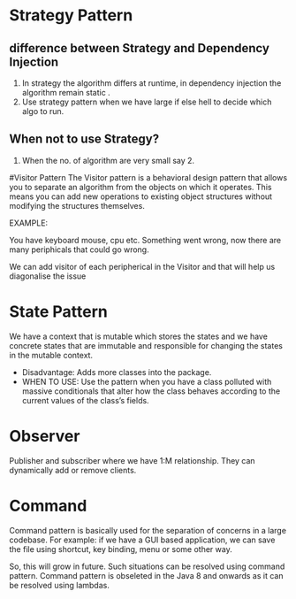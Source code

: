 # Strategy Pattern

## difference between Strategy and Dependency Injection

1. In strategy the algorithm differs at runtime, in dependency injection the algorithm remain static .
2. Use strategy pattern when we have large if else hell to decide which algo to run.

## When not to use Strategy?

1. When the no. of algorithm are very small say 2.

#Visitor Pattern
The Visitor pattern is a behavioral design pattern that allows you to separate an algorithm from the objects on which it
operates.
This means you can add new operations to existing object structures without modifying the structures themselves.

EXAMPLE:

You have keyboard mouse, cpu etc. Something went wrong, now there are many periphicals that
could go wrong.

We can add visitor of each peripherical in the Visitor and that will help us diagonalise the issue

# State Pattern

We have a context that is mutable which stores the states and we have concrete states
that are immutable and responsible for changing the states in the mutable context.

- Disadvantage: Adds more classes into the package.
- WHEN TO USE:  Use the pattern when you have a class polluted with massive conditionals that alter how the class
  behaves
  according to the current values of the class’s fields.

# Observer

Publisher and subscriber where we have 1:M relationship. They can dynamically add or remove clients.

# Command
Command pattern is basically used for the separation of concerns in a large codebase. For example:
if we have a GUI based application, we can save the file using shortcut, key binding, menu or some other way.

So, this will grow in future. Such situations can be resolved using command pattern.
Command pattern is obseleted in the Java 8 and onwards as it can be resolved using lambdas.

